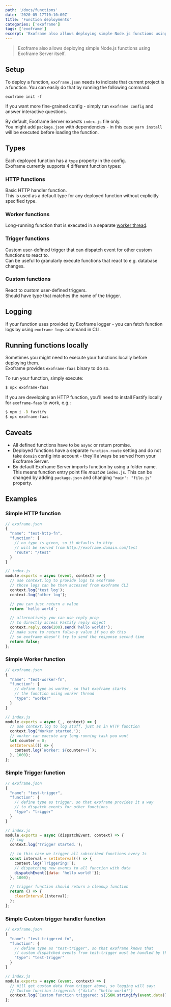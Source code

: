 ```yaml
---
path: '/docs/functions'
date: '2020-05-17T10:10:00Z'
title: 'Function deployments'
categories: ['exoframe']
tags: ['exoframe']
excerpt: 'Exoframe also allows deploying simple Node.js functions using Exoframe Server itself.'
---
```


> Exoframe also allows deploying simple Node.js functions using Exoframe Server itself.

## Setup

To deploy a function, `exoframe.json` needs to indicate that current project is a function.
You can easily do that by running the following command:

```
exoframe init -f
```

If you want more fine-grained config - simply run `exoframe config` and answer interactive questions.

By default, Exoframe Server expects `index.js` file only.  
You might add `package.json` with dependencies - in this case `yarn install` will be executed before loading the function.

## Types

Each deployed function has a `type` property in the config.  
Exoframe currently supports 4 different function types:

### HTTP functions

Basic HTTP handler function.  
This is used as a default type for any deployed function without explicitly specified type.

### Worker functions

Long-running function that is executed in a separate [worker thread](https://nodejs.org/api/worker_threads.html).

### Trigger functions

Custom user-defined trigger that can dispatch event for other custom functions to react to.  
Can be useful to granularly execute functions that react to e.g. database changes.

### Custom functions

React to custom user-defined triggers.  
Should have type that matches the name of the trigger.

## Logging

If your function uses provided by Exoframe logger - you can fetch function logs by using `exoframe logs` command in CLI.

## Running functions locally

Sometimes you might need to execute your functions locally before deploying them.  
Exoframe provides `exoframe-faas` binary to do so.

To run your function, simply execute:

```bash
$ npx exoframe-faas
```

If you are developing an HTTP function, you'll need to install Fastify locally for `exoframe-faas` to work, e.g.:

```bash
$ npm i -D fastify
$ npx exoframe-faas
```

## Caveats

- All defined functions have to be `async` or return promise.
- Deployed functions have a separate `function.route` setting and do not take `domain` config into account - they'll always be served from your Exoframe Server.
- By default Exoframe Server imports function by using a folder name. This means function entry point file _must be_ `index.js`. This can be changed by adding `package.json` and changing `"main": "file.js"` property.

## Examples

### Simple HTTP function

```js
// exoframe.json
{
  "name": "test-http-fn",
  "function": {
    // no type is given, so it defaults to http
    // will be served from http://exoframe.domain.com/test
    "route": "/test"
  }
}

// index.js
module.exports = async (event, context) => {
  // use context.log to provide logs to exoframe
  // those logs can be then accessed from exoframe CLI
  context.log('test log');
  context.log('other log');

  // you can just return a value
  return `hello world`;

  // alternatively you can use reply prop
  // to directly access Fastify reply object
  context.reply.code(200).send('hello world!');
  // make sure to return false-y value if you do this
  // so exoframe doesn't try to send the response second time
  return false;
};
```

### Simple Worker function

```js
// exoframe.json
{
  "name": "test-worker-fn",
  "function": {
    // define type as worker, so that exoframe starts
    // the function using worker thread
    "type": "worker"
  }
}

// index.js
module.exports = async (_, context) => {
  // use context.log to log stuff, just as in HTTP function
  context.log('Worker started.');
  // worker can execute any long-running task you want
  let counter = 0;
  setInterval(() => {
    context.log(`Worker: ${counter++}`);
  }, 1000);
};
```

### Simple Trigger function

```js
// exoframe.json
{
  "name": "test-trigger",
  "function": {
    // define type as trigger, so that exoframe provides it a way
    // to dispatch events for other functions
    "type": "trigger"
  }
}

// index.js
module.exports = async (dispatchEvent, context) => {
  // log
  context.log('Trigger started.');

  // in this case we trigger all subscribed functions every 1s
  const interval = setInterval(() => {
    context.log(`Triggering!`);
    // dispatching new events to all function with data
    dispatchEvent({data: 'hello world!'});
  }, 1000);

  // trigger function should return a cleanup function
  return () => {
    clearInterval(interval);
  };
};
```

### Simple Custom trigger handler function

```js
// exoframe.json
{
  "name": "test-triggered-fn",
  "function": {
    // define type as "test-trigger", so that exoframe knows that
    // custom dispatched events from test-trigger must be handled by this function
    "type": "test-trigger"
  }
}

// index.js
module.exports = async (event, context) => {
  // Will get custom data from trigger above, so logging will say:
  // Custom function triggered: {"data": "hello world!"}
  context.log(`Custom function triggered: ${JSON.stringify(event.data)}`);
};
```
